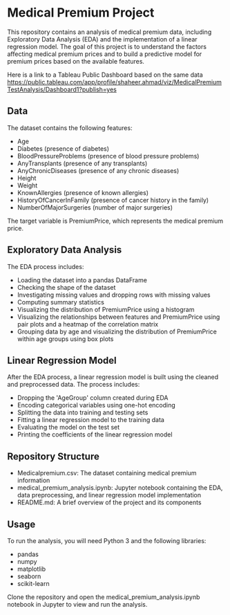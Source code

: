 # Medical Premium Project

This repository contains an analysis of medical premium data, including Exploratory Data Analysis (EDA) and the implementation of a linear regression model. The goal of this project is to understand the factors affecting medical premium prices and to build a predictive model for premium prices based on the available features.

Here is a link to a Tableau Public Dashboard based on the same data
https://public.tableau.com/app/profile/shaheer.ahmad/viz/MedicalPremiumTestAnalysis/Dashboard1?publish=yes

## Data

The dataset contains the following features:

- Age
- Diabetes (presence of diabetes)
- BloodPressureProblems (presence of blood pressure problems)
- AnyTransplants (presence of any transplants)
- AnyChronicDiseases (presence of any chronic diseases)
- Height
- Weight
- KnownAllergies (presence of known allergies)
- HistoryOfCancerInFamily (presence of cancer history in the family)
- NumberOfMajorSurgeries (number of major surgeries)

The target variable is PremiumPrice, which represents the medical premium price.

## Exploratory Data Analysis

The EDA process includes:

- Loading the dataset into a pandas DataFrame
- Checking the shape of the dataset
- Investigating missing values and dropping rows with missing values
- Computing summary statistics
- Visualizing the distribution of PremiumPrice using a histogram
- Visualizing the relationships between features and PremiumPrice using pair plots and a heatmap of the correlation matrix
- Grouping data by age and visualizing the distribution of PremiumPrice within age groups using box plots

## Linear Regression Model

After the EDA process, a linear regression model is built using the cleaned and preprocessed data. The process includes:

- Dropping the 'AgeGroup' column created during EDA
- Encoding categorical variables using one-hot encoding
- Splitting the data into training and testing sets
- Fitting a linear regression model to the training data
- Evaluating the model on the test set
- Printing the coefficients of the linear regression model

## Repository Structure

- Medicalpremium.csv: The dataset containing medical premium information
- medical_premium_analysis.ipynb: Jupyter notebook containing the EDA, data preprocessing, and linear regression model implementation
- README.md: A brief overview of the project and its components

## Usage

To run the analysis, you will need Python 3 and the following libraries:

- pandas
- numpy
- matplotlib
- seaborn
- scikit-learn

Clone the repository and open the medical_premium_analysis.ipynb notebook in Jupyter to view and run the analysis.
